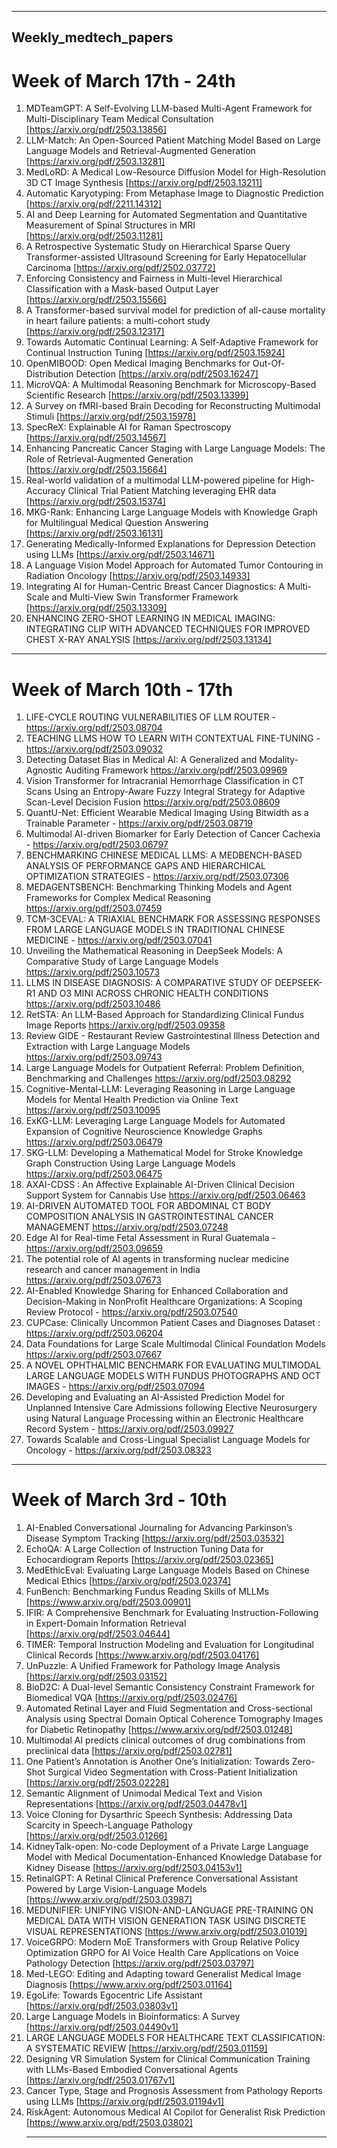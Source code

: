 ___

## Weekly_medtech_papers

# Week of March 17th - 24th
1. MDTeamGPT: A Self-Evolving LLM-based Multi-Agent Framework for Multi-Disciplinary Team Medical Consultation [https://arxiv.org/pdf/2503.13856]
2. LLM-Match: An Open-Sourced Patient Matching Model Based on Large Language Models and Retrieval-Augmented Generation [https://arxiv.org/pdf/2503.13281]
3. MedLoRD: A Medical Low-Resource Diffusion Model for High-Resolution 3D CT Image Synthesis [https://arxiv.org/pdf/2503.13211]
4. Automatic Karyotyping: From Metaphase Image to Diagnostic Prediction [https://arxiv.org/pdf/2211.14312]
5. AI and Deep Learning for Automated Segmentation and Quantitative Measurement of Spinal Structures in MRI [https://arxiv.org/pdf/2503.11281]
6. A Retrospective Systematic Study on Hierarchical Sparse Query Transformer-assisted Ultrasound Screening for Early Hepatocellular Carcinoma [https://arxiv.org/pdf/2502.03772]
7. Enforcing Consistency and Fairness in Multi-level Hierarchical Classification with a Mask-based Output Layer [https://arxiv.org/pdf/2503.15566]
8. A Transformer-based survival model for prediction of all-cause mortality in heart failure patients: a multi-cohort study [https://arxiv.org/pdf/2503.12317]
9. Towards Automatic Continual Learning: A Self-Adaptive Framework for Continual Instruction Tuning [https://arxiv.org/pdf/2503.15924]
10. OpenMIBOOD: Open Medical Imaging Benchmarks for Out-Of-Distribution Detection [https://arxiv.org/pdf/2503.16247]
11. MicroVQA: A Multimodal Reasoning Benchmark for Microscopy-Based Scientific Research [https://arxiv.org/pdf/2503.13399]
12. A Survey on fMRI-based Brain Decoding for Reconstructing Multimodal Stimuli [https://arxiv.org/pdf/2503.15978]
13. SpecReX: Explainable AI for Raman Spectroscopy [https://arxiv.org/pdf/2503.14567]
14. Enhancing Pancreatic Cancer Staging with Large Language Models: The Role of Retrieval-Augmented Generation [https://arxiv.org/pdf/2503.15664]
15. Real-world validation of a multimodal LLM-powered pipeline for High-Accuracy Clinical Trial Patient Matching leveraging EHR data [https://arxiv.org/pdf/2503.15374]
16. MKG-Rank: Enhancing Large Language Models with Knowledge Graph for Multilingual Medical Question Answering [https://arxiv.org/pdf/2503.16131]
17. Generating Medically-Informed Explanations for Depression Detection using LLMs  [https://arxiv.org/pdf/2503.14671]
18. A Language Vision Model Approach for Automated Tumor Contouring in Radiation Oncology [https://arxiv.org/pdf/2503.14933]
19. Integrating AI for Human-Centric Breast Cancer Diagnostics: A Multi-Scale and Multi-View Swin Transformer Framework [https://arxiv.org/pdf/2503.13309]
20. ENHANCING ZERO-SHOT LEARNING IN MEDICAL IMAGING: INTEGRATING CLIP WITH ADVANCED TECHNIQUES FOR IMPROVED CHEST X-RAY ANALYSIS [https://arxiv.org/pdf/2503.13134]
___
# Week of March 10th - 17th
1. LIFE-CYCLE ROUTING VULNERABILITIES OF LLM ROUTER - https://arxiv.org/pdf/2503.08704
2. TEACHING LLMS HOW TO LEARN WITH CONTEXTUAL FINE-TUNING - https://arxiv.org/pdf/2503.09032
3. Detecting Dataset Bias in Medical AI: A Generalized and Modality-Agnostic Auditing Framework https://arxiv.org/pdf/2503.09969
4. Vision Transformer for Intracranial Hemorrhage Classification in CT Scans Using an Entropy-Aware Fuzzy Integral Strategy for Adaptive Scan-Level Decision Fusion https://arxiv.org/pdf/2503.08609
5. QuantU-Net: Efficient Wearable Medical Imaging Using Bitwidth as a Trainable Parameter - https://arxiv.org/pdf/2503.08719
6. Multimodal AI-driven Biomarker for Early Detection of Cancer Cachexia - https://arxiv.org/pdf/2503.06797
7. BENCHMARKING CHINESE MEDICAL LLMS: A MEDBENCH-BASED ANALYSIS OF PERFORMANCE GAPS AND HIERARCHICAL OPTIMIZATION STRATEGIES - https://arxiv.org/pdf/2503.07306
8. MEDAGENTSBENCH: Benchmarking Thinking Models and Agent Frameworks for Complex Medical Reasoning https://arxiv.org/pdf/2503.07459
9. TCM-3CEVAL: A TRIAXIAL BENCHMARK FOR ASSESSING RESPONSES FROM LARGE LANGUAGE MODELS IN TRADITIONAL CHINESE MEDICINE - https://arxiv.org/pdf/2503.07041
10. Unveiling the Mathematical Reasoning in DeepSeek Models: A Comparative Study of Large Language Models https://arxiv.org/pdf/2503.10573
11. LLMS IN DISEASE DIAGNOSIS: A COMPARATIVE STUDY OF DEEPSEEK-R1 AND O3 MINI ACROSS CHRONIC HEALTH CONDITIONS https://arxiv.org/pdf/2503.10486
12. RetSTA: An LLM-Based Approach for Standardizing Clinical Fundus Image Reports https://arxiv.org/pdf/2503.09358
13. Review GIDE - Restaurant Review Gastrointestinal Illness Detection and Extraction with Large Language Models https://arxiv.org/pdf/2503.09743
14. Large Language Models for Outpatient Referral: Problem Definition, Benchmarking and Challenges https://arxiv.org/pdf/2503.08292
15. Cognitive-Mental-LLM: Leveraging Reasoning in Large Language Models for Mental Health Prediction via Online Text https://arxiv.org/pdf/2503.10095
16. ExKG-LLM: Leveraging Large Language Models for Automated Expansion of Cognitive Neuroscience Knowledge Graphs https://arxiv.org/pdf/2503.06479
17. SKG-LLM: Developing a Mathematical Model for Stroke Knowledge Graph Construction Using Large Language Models https://arxiv.org/pdf/2503.06475
18. AXAI-CDSS : An Affective Explainable AI-Driven Clinical Decision Support System for Cannabis Use https://arxiv.org/pdf/2503.06463
19. AI-DRIVEN AUTOMATED TOOL FOR ABDOMINAL CT BODY COMPOSITION ANALYSIS IN GASTROINTESTINAL CANCER MANAGEMENT https://arxiv.org/pdf/2503.07248
20. Edge AI for Real-time Fetal Assessment in Rural Guatemala - https://arxiv.org/pdf/2503.09659
21. The potential role of AI agents in transforming nuclear medicine research and cancer management in India https://arxiv.org/pdf/2503.07673
22. AI-Enabled Knowledge Sharing for Enhanced Collaboration and Decision-Making in NonProfit Healthcare Organizations: A Scoping Review Protocol - https://arxiv.org/pdf/2503.07540
23. CUPCase: Clinically Uncommon Patient Cases and Diagnoses Dataset : https://arxiv.org/pdf/2503.06204
24. Data Foundations for Large Scale Multimodal Clinical Foundation Models https://arxiv.org/pdf/2503.07667
25. A NOVEL OPHTHALMIC BENCHMARK FOR EVALUATING MULTIMODAL LARGE LANGUAGE MODELS WITH FUNDUS PHOTOGRAPHS AND OCT IMAGES - https://arxiv.org/pdf/2503.07094
26. Developing and Evaluating an AI-Assisted Prediction Model for Unplanned Intensive Care Admissions following Elective Neurosurgery using Natural Language Processing within an Electronic Healthcare Record System - https://arxiv.org/pdf/2503.09927
27. Towards Scalable and Cross-Lingual Specialist Language Models for Oncology - https://arxiv.org/pdf/2503.08323
___

# Week of March 3rd - 10th
1. AI-Enabled Conversational Journaling for Advancing Parkinson’s Disease Symptom Tracking [https://arxiv.org/pdf/2503.03532]
2. EchoQA: A Large Collection of Instruction Tuning Data for Echocardiogram Reports [https://arxiv.org/pdf/2503.02365]
3. MedEthicEval: Evaluating Large Language Models Based on Chinese Medical Ethics [https://arxiv.org/pdf/2503.02374]
4. FunBench: Benchmarking Fundus Reading Skills of MLLMs [https://www.arxiv.org/pdf/2503.00901]
5. IFIR: A Comprehensive Benchmark for Evaluating Instruction-Following in Expert-Domain Information Retrieval [https://arxiv.org/pdf/2503.04644]
6. TIMER: Temporal Instruction Modeling and Evaluation for Longitudinal Clinical Records [https://www.arxiv.org/pdf/2503.04176]
7. UnPuzzle: A Unified Framework for Pathology Image Analysis [https://arxiv.org/pdf/2503.03152]
8. BioD2C: A Dual-level Semantic Consistency Constraint Framework for Biomedical VQA [https://arxiv.org/pdf/2503.02476]
9. Automated Retinal Layer and Fluid Segmentation and Cross-sectional Analysis using Spectral Domain Optical Coherence Tomography Images for Diabetic Retinopathy [https://www.arxiv.org/pdf/2503.01248]
10. Multimodal AI predicts clinical outcomes of drug combinations from preclinical data [https://arxiv.org/pdf/2503.02781]
11. One Patient’s Annotation is Another One’s Initialization: Towards Zero-Shot Surgical Video Segmentation with Cross-Patient Initialization [https://arxiv.org/pdf/2503.02228]
12. Semantic Alignment of Unimodal Medical Text and Vision Representations [https://arxiv.org/pdf/2503.04478v1]
13. Voice Cloning for Dysarthric Speech Synthesis: Addressing Data Scarcity in Speech-Language Pathology [https://arxiv.org/pdf/2503.01266]
14. KidneyTalk-open: No-code Deployment of a Private Large Language Model with Medical Documentation-Enhanced Knowledge Database for Kidney Disease [https://arxiv.org/pdf/2503.04153v1]
15. RetinalGPT: A Retinal Clinical Preference Conversational Assistant Powered by Large Vision-Language Models [https://www.arxiv.org/pdf/2503.03987]
16. MEDUNIFIER: UNIFYING VISION-AND-LANGUAGE PRE-TRAINING ON MEDICAL DATA WITH VISION GENERATION TASK USING DISCRETE VISUAL REPRESENTATIONS [https://www.arxiv.org/pdf/2503.01019]
17. VoiceGRPO: Modern MoE Transformers with Group Relative Policy Optimization GRPO for AI Voice Health Care Applications on Voice Pathology Detection [https://arxiv.org/pdf/2503.03797]
18. Med-LEGO: Editing and Adapting toward Generalist Medical Image Diagnosis [https://www.arxiv.org/pdf/2503.01164]
19. EgoLife: Towards Egocentric Life Assistant [https://arxiv.org/pdf/2503.03803v1]
20. Large Language Models in Bioinformatics: A Survey [https://arxiv.org/pdf/2503.04490v1]
21. LARGE LANGUAGE MODELS FOR HEALTHCARE TEXT CLASSIFICATION: A SYSTEMATIC REVIEW [https://arxiv.org/pdf/2503.01159]
22. Designing VR Simulation System for Clinical Communication Training with LLMs-Based Embodied Conversational Agents [https://arxiv.org/pdf/2503.01767v1]
23. Cancer Type, Stage and Prognosis Assessment from Pathology Reports using LLMs [https://arxiv.org/pdf/2503.01194v1]
24. RiskAgent: Autonomous Medical AI Copilot for Generalist Risk Prediction [https://www.arxiv.org/pdf/2503.03802]
    ___
